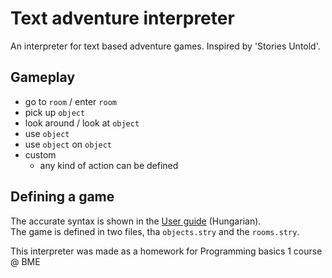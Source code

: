 # Text adventure interpreter
An interpreter for text based adventure games. Inspired by 'Stories Untold'.
## Gameplay
- go to `room` / enter `room`
- pick up `object`
- look around / look at `object`
- use `object`
- use `object` on `object`
- custom
  - any kind of action can be defined

## Defining a game
The accurate syntax is shown in the [User guide](https://github.com/RandomByteFF/text-adventure-interpreter/blob/master/Felhaszn%C3%A1l%C3%B3i%20dokument%C3%A1ci%C3%B3.pdf) (Hungarian).  
The game is defined in two files, tha `objects.stry` and the `rooms.stry`.

This interpreter was made as a homework for Programming basics 1 course @ BME